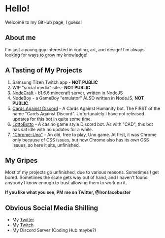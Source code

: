 # Hello!
Welcome to my GitHub page, I guess!

## About me
I'm just a young guy interested in coding, art, and design!
I'm always looking for ways to grow my knowledge!

## A Tasting of My Projects
1. Samsung Tizen Twitch app - **NOT PUBLIC**
2. WIP "social media" site.- **NOT PUBLIC**
3. [NodeCraft](https://github.com/Ironfacebuster/NodeCraft) - b1.6.6 minecraft server, written in NodeJS
4. NodeBoy - a GameBoy "emulator" ALSO written in NodeJS, **NOT PUBLIC**.
5. [Cards Against Discord](https://top.gg/bot/561675421364781069) - A Cards Against Humanity bot. The FIRST of the name "Cards Against Discord". Unfortunately I have not released updates for this bot in quite some time.
6. [LottoBotto](https://top.gg/bot/425441496158830593) - A casino game style Discord bot. As with "CAD", this bot has sat idle with no updates for a while.
7. ["Chrome-Uno"](https://chrome-uno.herokuapp.com/pages/home.html) - An old, free to play, Uno game. At first, it was Chrome only because of CSS issues, but now Chrome also has its _own_ CSS issues, so here it sits, unfinished.

## My Gripes
Most of my projects go unfinished, due to various reasons.
Sometimes I get bored.
Sometimes the scale gets way out of hand, and I haven't found anybody I know enough to trust allowing them to work on it.

**If you like what you see, PM me on Twitter, @Ironfacebuster**

## Obvious Social Media Shilling
* My [Twitter](https://twitter.com/Ironfacebuster)
* My [Twitch](https://www.twitch.tv/ironfacebuster)
* My Discord Server (Coding Hub maybe?)
